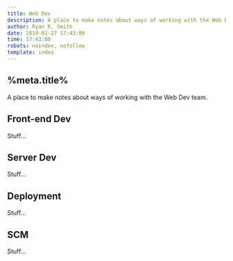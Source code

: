 ```yaml
---
title: Web Dev
description: A place to make notes about ways of working with the Web Dev team.
author: Ryan R. Smith
date: 2019-02-27 17:43:00
time: 17:43:00
robots: noindex, nofollow
template: index
---
```


## %meta.title%
A place to make notes about ways of working with the Web Dev team.

## Front-end Dev
Stuff...

## Server Dev
Stuff...

## Deployment
Stuff...

## SCM
Stuff...
